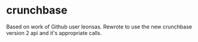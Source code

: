 crunchbase
==========

Based on work of Github user leonsas. Rewrote to use the new crunchbase version 2 api and it's appropriate calls.
